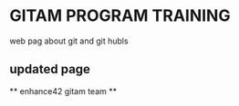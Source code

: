 # GITAM PROGRAM TRAINING

web pag about git and git hubls
## updated page 
** enhance42 gitam team **
